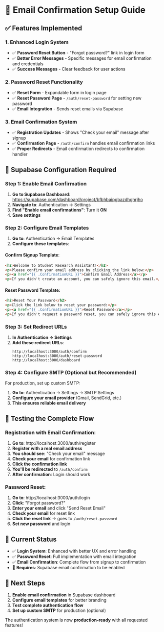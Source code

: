 # 📧 Email Confirmation Setup Guide

## ✅ Features Implemented

### **1. Enhanced Login System**
- ✅ **Password Reset Button** - "Forgot password?" link in login form
- ✅ **Better Error Messages** - Specific messages for email confirmation and credentials
- ✅ **Success Messages** - Clear feedback for user actions

### **2. Password Reset Functionality**  
- ✅ **Reset Form** - Expandable form in login page
- ✅ **Reset Password Page** - `/auth/reset-password` for setting new password
- ✅ **Email Integration** - Sends reset emails via Supabase

### **3. Email Confirmation System**
- ✅ **Registration Updates** - Shows "Check your email" message after signup
- ✅ **Confirmation Page** - `/auth/confirm` handles email confirmation links
- ✅ **Proper Redirects** - Email confirmation redirects to confirmation handler

## 🔧 Supabase Configuration Required

### **Step 1: Enable Email Confirmation**

1. **Go to Supabase Dashboard**: https://supabase.com/dashboard/project/bfbhbaipgbazdhghrjho
2. **Navigate to**: Authentication → Settings
3. **Find "Enable email confirmations"**: Turn it **ON**
4. **Save settings**

### **Step 2: Configure Email Templates**

1. **Go to**: Authentication → Email Templates
2. **Configure these templates**:

#### **Confirm Signup Template:**
```html
<h2>Welcome to Student Research Assistant!</h2>
<p>Please confirm your email address by clicking the link below:</p>
<p><a href="{{ .ConfirmationURL }}">Confirm Email Address</a></p>
<p>If you didn't create an account, you can safely ignore this email.</p>
```

#### **Reset Password Template:**
```html
<h2>Reset Your Password</h2>
<p>Click the link below to reset your password:</p>
<p><a href="{{ .ConfirmationURL }}">Reset Password</a></p>
<p>If you didn't request a password reset, you can safely ignore this email.</p>
```

### **Step 3: Set Redirect URLs**

1. **In Authentication → Settings**
2. **Add these redirect URLs**:
   ```
   http://localhost:3000/auth/confirm
   http://localhost:3000/auth/reset-password
   http://localhost:3000/dashboard
   ```

### **Step 4: Configure SMTP (Optional but Recommended)**

For production, set up custom SMTP:
1. **Go to**: Authentication → Settings → SMTP Settings
2. **Configure your email provider** (Gmail, SendGrid, etc.)
3. **This ensures reliable email delivery**

## 🧪 Testing the Complete Flow

### **Registration with Email Confirmation:**

1. **Go to**: http://localhost:3000/auth/register
2. **Register with a real email address**
3. **You should see**: "Check your email" message
4. **Check your email** for confirmation link
5. **Click the confirmation link**
6. **You'll be redirected** to `/auth/confirm`
7. **After confirmation**: Login should work

### **Password Reset:**

1. **Go to**: http://localhost:3000/auth/login
2. **Click**: "Forgot password?"
3. **Enter your email** and click "Send Reset Email"
4. **Check your email** for reset link
5. **Click the reset link** → goes to `/auth/reset-password`
6. **Set new password** and login

## 🎯 Current Status

- ✅ **Login System**: Enhanced with better UX and error handling
- ✅ **Password Reset**: Full implementation with email integration  
- ✅ **Email Confirmation**: Complete flow from signup to confirmation
- 🔧 **Requires**: Supabase email confirmation to be enabled

## 🚀 Next Steps

1. **Enable email confirmation** in Supabase dashboard
2. **Configure email templates** for better branding
3. **Test complete authentication flow**
4. **Set up custom SMTP** for production (optional)

The authentication system is now **production-ready** with all requested features!
